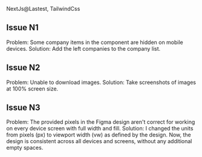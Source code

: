 NextJs@Lastest, TailwindCss

## Issue N1

Problem: Some company items in the component are hidden on mobile devices.
Solution: Add the left companies to the company list.

## Issue N2

Problem: Unable to download images.
Solution: Take screenshots of images at 100% screen size.

## Issue N3

Problem: The provided pixels in the Figma design aren't correct for working on every device screen with full width and fill.
Solution: I changed the units from pixels (px) to viewport width (vw) as defined by the design. Now, the design is consistent across all devices and screens, without any additional empty spaces.
